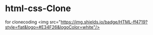 # html-css-Clone
for clonecoding
<img src="https://img.shields.io/badge/HTML-ff4719?style=flat&logo=#E34F26&logoColor=white"/>
